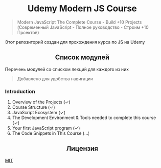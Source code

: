 <h1 align="center">Udemy Modern JS Course</h1>

> Modern JavaScript The Complete Course - Build +10 Projects (Современный JavaScript - Полное руководство - Строим +10 Проектов)

Этот репозиторий создан для прохождения курса по JS на Udemy

<h2 align="center">Список модулей</h2>

Перечень модулей со списком лекций для каждого из них

> Добавлено для удобства навигации

### Introduction

1. Overview of the Projects (✓)
2. Course Structure (✓)
3. JavaScript Ecosystem (✓)
4. The Development Environment & Tools needed to complete this course (✓)
5. Your first JavaScript program (✓)
6. The Code Snippets in This Course (...)

<h2 align="center">Лицензия</h2>

[MIT](/LICENSE)
